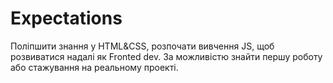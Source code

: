 # Expectations
Поліпшити знання у HTML&CSS, розпочати вивчення JS, щоб розвиватися надалі як Fronted dev.
За можливістю знайти першу роботу або стажування на реальному проекті.
